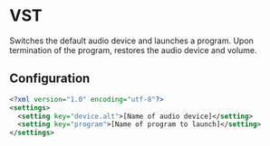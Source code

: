 # VST

Switches the default audio device and launches a program.
Upon termination of the program, restores the audio device and volume.

## Configuration
```xml
<?xml version="1.0" encoding="utf-8"?>
<settings>
  <setting key="device.alt">[Name of audio device]</setting>
  <setting key="program">[Name of program to launch]</setting>
</settings>
```
